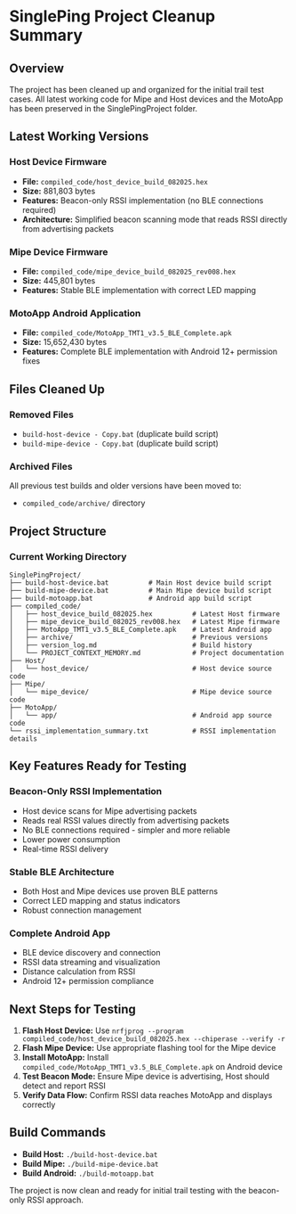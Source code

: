 # SinglePing Project Cleanup Summary

## Overview
The project has been cleaned up and organized for the initial trail test cases. All latest working code for Mipe and Host devices and the MotoApp has been preserved in the SinglePingProject folder.

## Latest Working Versions

### Host Device Firmware
- **File:** `compiled_code/host_device_build_082025.hex`
- **Size:** 881,803 bytes
- **Features:** Beacon-only RSSI implementation (no BLE connections required)
- **Architecture:** Simplified beacon scanning mode that reads RSSI directly from advertising packets

### Mipe Device Firmware  
- **File:** `compiled_code/mipe_device_build_082025_rev008.hex`
- **Size:** 445,801 bytes
- **Features:** Stable BLE implementation with correct LED mapping

### MotoApp Android Application
- **File:** `compiled_code/MotoApp_TMT1_v3.5_BLE_Complete.apk`
- **Size:** 15,652,430 bytes
- **Features:** Complete BLE implementation with Android 12+ permission fixes

## Files Cleaned Up

### Removed Files
- `build-host-device - Copy.bat` (duplicate build script)
- `build-mipe-device - Copy.bat` (duplicate build script)

### Archived Files
All previous test builds and older versions have been moved to:
- `compiled_code/archive/` directory

## Project Structure

### Current Working Directory
```
SinglePingProject/
├── build-host-device.bat          # Main Host device build script
├── build-mipe-device.bat          # Main Mipe device build script  
├── build-motoapp.bat              # Android app build script
├── compiled_code/
│   ├── host_device_build_082025.hex          # Latest Host firmware
│   ├── mipe_device_build_082025_rev008.hex   # Latest Mipe firmware
│   ├── MotoApp_TMT1_v3.5_BLE_Complete.apk    # Latest Android app
│   ├── archive/                              # Previous versions
│   ├── version_log.md                        # Build history
│   └── PROJECT_CONTEXT_MEMORY.md             # Project documentation
├── Host/
│   └── host_device/                          # Host device source code
├── Mipe/
│   └── mipe_device/                          # Mipe device source code  
├── MotoApp/
│   └── app/                                  # Android app source code
└── rssi_implementation_summary.txt           # RSSI implementation details
```

## Key Features Ready for Testing

### Beacon-Only RSSI Implementation
- Host device scans for Mipe advertising packets
- Reads real RSSI values directly from advertising packets
- No BLE connections required - simpler and more reliable
- Lower power consumption
- Real-time RSSI delivery

### Stable BLE Architecture
- Both Host and Mipe devices use proven BLE patterns
- Correct LED mapping and status indicators
- Robust connection management

### Complete Android App
- BLE device discovery and connection
- RSSI data streaming and visualization  
- Distance calculation from RSSI
- Android 12+ permission compliance

## Next Steps for Testing

1. **Flash Host Device:** Use `nrfjprog --program compiled_code/host_device_build_082025.hex --chiperase --verify -r`
2. **Flash Mipe Device:** Use appropriate flashing tool for the Mipe device
3. **Install MotoApp:** Install `compiled_code/MotoApp_TMT1_v3.5_BLE_Complete.apk` on Android device
4. **Test Beacon Mode:** Ensure Mipe device is advertising, Host should detect and report RSSI
5. **Verify Data Flow:** Confirm RSSI data reaches MotoApp and displays correctly

## Build Commands

- **Build Host:** `./build-host-device.bat`
- **Build Mipe:** `./build-mipe-device.bat` 
- **Build Android:** `./build-motoapp.bat`

The project is now clean and ready for initial trail testing with the beacon-only RSSI approach.
